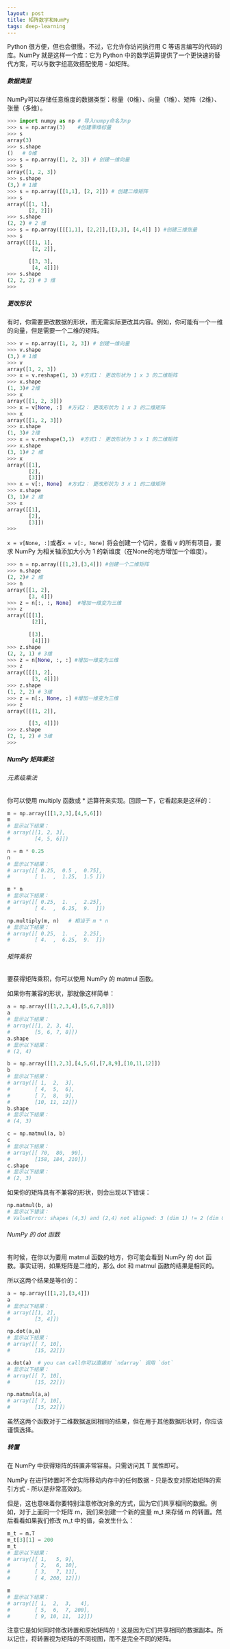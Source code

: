 ```yaml
---
layout: post
title: 矩阵数学和NumPy
tags: deep-learning
---
```

Python 很方便，但也会很慢。不过，它允许你访问执行用 C 等语言编写的代码的库。NumPy 就是这样一个库：它为 Python 中的数学运算提供了一个更快速的替代方案，可以与数字组高效搭配使用 - 如矩阵。

##### 数据类型
NumPy可以存储任意维度的数据类型：标量（0维）、向量（1维）、矩阵（2维）、张量（多维）。
```py
>>> import numpy as np # 导入numpy命名为np
>>> s = np.array(3)    #创建零维标量
>>> s
array(3)
>>> s.shape
()   # 0维
>>> s = np.array([1, 2, 3]) # 创建一维向量
>>> s
array([1, 2, 3])
>>> s.shape
(3,) # 1维
>>> s = np.array([[1,1], [2, 2]]) # 创建二维矩阵
>>> s
array([[1, 1],
       [2, 2]])
>>> s.shape
(2, 2) # 2 维
>>> s = np.array([[[1,1], [2,2]],[[3,3], [4,4]] ]) #创建三维张量
>>> s
array([[[1, 1],
        [2, 2]],

       [[3, 3],
        [4, 4]]])
>>> s.shape
(2, 2, 2) # 3 维
>>>

```

##### 更改形状
有时，你需要更改数据的形状，而无需实际更改其内容。例如，你可能有一个一维的向量，但是需要一个二维的矩阵。


```py
>>> v = np.array([1, 2, 3]) # 创建一维向量
>>> v.shape
(3,) # 1维
>>> v
array([1, 2, 3])
>>> x = v.reshape(1, 3) #方式1： 更改形状为 1 x 3 的二维矩阵
>>> x.shape
(1, 3)# 2维
>>> x
array([[1, 2, 3]])
>>> x = v[None, :]  #方式2： 更改形状为 1 x 3 的二维矩阵
>>> x
array([[1, 2, 3]])
>>> x.shape
(1, 3)# 2维
>>> x = v.reshape(3,1)  #方式1： 更改形状为 3 x 1 的二维矩阵
>>> x.shape
(3, 1)# 2 维
>>> x
array([[1],
       [2],
       [3]])
>>> x = v[:, None]  #方式2： 更改形状为 3 x 1 的二维矩阵
>>> x.shape
(3, 1)# 2 维
>>> x
array([[1],
       [2],
       [3]])
>>> 

```
`x = v[None, :]`或者`x = v[:, None]` 将会创建一个切片，查看 v 的所有项目，要求 NumPy 为相关轴添加大小为 1 的新维度（在None的地方增加一个维度）。
```py
>>> n = np.array([[1,2],[3,4]]) #创建一个二维矩阵
>>> n.shape
(2, 2)# 2 维
>>> n
array([[1, 2],
       [3, 4]])
>>> z = n[:, :, None]  #增加一维变为三维
>>> z
array([[[1],
        [2]],

       [[3],
        [4]]])
>>> z.shape
(2, 2, 1) # 3维
>>> z = n[None, :, :] #增加一维变为三维
>>> z
array([[[1, 2],
        [3, 4]]])
>>> z.shape
(1, 2, 2) # 3维
>>> z = n[:, None, :] #增加一维变为三维
>>> z
array([[[1, 2]],

       [[3, 4]]])
>>> z.shape
(2, 1, 2) # 3维
>>> 

```


##### NumPy 矩阵乘法

###### 元素级乘法
你可以使用 multiply 函数或 * 运算符来实现。回顾一下，它看起来是这样的：
```py
m = np.array([[1,2,3],[4,5,6]])
m
# 显示以下结果：
# array([[1, 2, 3],
#        [4, 5, 6]])

n = m * 0.25
n
# 显示以下结果：
# array([[ 0.25,  0.5 ,  0.75],
#        [ 1.  ,  1.25,  1.5 ]])

m * n
# 显示以下结果：
# array([[ 0.25,  1.  ,  2.25],
#        [ 4.  ,  6.25,  9.  ]])

np.multiply(m, n)   # 相当于 m * n
# 显示以下结果：
# array([[ 0.25,  1.  ,  2.25],
#        [ 4.  ,  6.25,  9.  ]])
```
###### 矩阵乘积
要获得矩阵乘积，你可以使用 NumPy 的 matmul 函数。

如果你有兼容的形状，那就像这样简单：
```py
a = np.array([[1,2,3,4],[5,6,7,8]])
a
# 显示以下结果：
# array([[1, 2, 3, 4],
#        [5, 6, 7, 8]])
a.shape
# 显示以下结果：
# (2, 4)

b = np.array([[1,2,3],[4,5,6],[7,8,9],[10,11,12]])
b
# 显示以下结果：
# array([[ 1,  2,  3],
#        [ 4,  5,  6],
#        [ 7,  8,  9],
#        [10, 11, 12]])
b.shape
# 显示以下结果：
# (4, 3)

c = np.matmul(a, b)
c
# 显示以下结果：
# array([[ 70,  80,  90],
#        [158, 184, 210]])
c.shape
# 显示以下结果：
# (2, 3)
```
如果你的矩阵具有不兼容的形状，则会出现以下错误：
```py
np.matmul(b, a)
# 显示以下错误：
# ValueError: shapes (4,3) and (2,4) not aligned: 3 (dim 1) != 2 (dim 0)
```
###### NumPy 的 dot 函数
有时候，在你以为要用 matmul 函数的地方，你可能会看到 NumPy 的 dot 函数。事实证明，如果矩阵是二维的，那么 dot 和 matmul 函数的结果是相同的。

所以这两个结果是等价的：
```py
a = np.array([[1,2],[3,4]])
a
# 显示以下结果：
# array([[1, 2],
#        [3, 4]])

np.dot(a,a)
# 显示以下结果：
# array([[ 7, 10],
#        [15, 22]])

a.dot(a)  # you can call你可以直接对 `ndarray` 调用 `dot` 
# 显示以下结果：
# array([[ 7, 10],
#        [15, 22]])

np.matmul(a,a)
# array([[ 7, 10],
#        [15, 22]])
```
虽然这两个函数对于二维数据返回相同的结果，但在用于其他数据形状时，你应该谨慎选择。

##### 转置
在 NumPy 中获得矩阵的转置非常容易。只需访问其 T 属性即可。

NumPy 在进行转置时不会实际移动内存中的任何数据 - 只是改变对原始矩阵的索引方式 - 所以是非常高效的。

但是，这也意味着你要特别注意修改对象的方式，因为它们共享相同的数据。例如，对于上面同一个矩阵 m，我们来创建一个新的变量 m_t 来存储 m 的转置。然后看看如果我们修改 m_t 中的值，会发生什么：
```py
m_t = m.T
m_t[3][1] = 200
m_t
# 显示以下结果：
# array([[ 1,   5, 9],
#        [ 2,   6, 10],
#        [ 3,   7, 11],
#        [ 4, 200, 12]])

m
# 显示以下结果：
# array([[ 1,  2,  3,   4],
#        [ 5,  6,  7, 200],
#        [ 9, 10, 11,  12]])
```
注意它是如何同时修改转置和原始矩阵的！这是因为它们共享相同的数据副本。所以记住，将转置视为矩阵的不同视图，而不是完全不同的矩阵。
